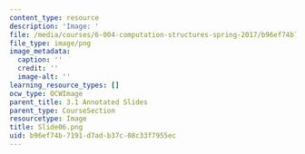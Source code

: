 ```yaml
---
content_type: resource
description: 'Image: '
file: /media/courses/6-004-computation-structures-spring-2017/b96ef74b7191d7adb37c08c33f7955ec_Slide06.png
file_type: image/png
image_metadata:
  caption: ''
  credit: ''
  image-alt: ''
learning_resource_types: []
ocw_type: OCWImage
parent_title: 3.1 Annotated Slides
parent_type: CourseSection
resourcetype: Image
title: Slide06.png
uid: b96ef74b-7191-d7ad-b37c-08c33f7955ec
---
```

